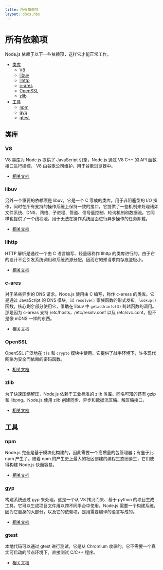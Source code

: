 ```yaml
---
title: 所有依赖项
layout: docs.hbs
---
```


# 所有依赖项

Node.js 依赖于以下一些依赖项，这样它才能正常工作。

* [类库](#类库)
  * [V8](#v8)
  * [libuv](#libuv)
  * [llhttp](#llhttp)
  * [c-ares](#c-ares)
  * [OpenSSL](#openssl)
  * [zlib](#zlib)
* [工具](#工具)
  * [npm](#npm)
  * [gyp](#gyp)
  * [gtest](#gtest)

## 类库

### V8

V8 类库为 Node.js 提供了 JavaScript 引擎，Node.js 通过 V8 C++ 的 API 函数接口进行操控， V8 由谷歌公司维护，用于谷歌浏览器中。

* [相关文档](https://v8.dev/docs)

### libuv

另外一个重要的依赖项是 libuv，它是一个 C 写成的类库，用于非阻塞型的 I/O 操作，同时在所有支持的操作系统上保持一致的接口。它提供了一些机制来处理诸如文件系统、DNS、网络、子进程、管道、信号量控制、轮询机制和数据流。它同样也提供了一个线程池，用于无法在操作系统层面进行异步操作的任务卸载。

* [相关文档](http://docs.libuv.org/)

### llhttp

HTTP 解析是通过一个由 C 语言编写、轻量级称作 llhttp 的类库进行的。由于它的设计不会引发系统调用和系统资源分配，因而它的预请求内存痕迹极小。

* [相关文档](https://github.com/nodejs/llhttp)

### c-ares

对于某些异步的 DNS 请求，Node.js 使用由 C 编写，称作 c-areas 的类库。它是通过 JavaScript 的 DNS 模块，以 `resolve()` 家族函数的形式发布。`lookup()` 函数，核心剩余部分使用它，借助在 libuv 中 `getaddrinfo(3)` 跨越函数的调用。那是因为 c-areas 支持 /etc/hosts，/etc/resolv.conf 以及 /etc/svc.conf。但不是像 mDNS 一样的东西。

* [相关文档](https://c-ares.haxx.se/docs.html)

### OpenSSL

OpenSSL 广泛地在 `tls` 和 `crypto` 模块中使用。它提供了战争环境下，许多现代网络为安全而依赖的密码函数。

* [相关文档](https://www.openssl.org/docs/)

### zlib

为了快速压缩解压，Node.js 依赖于工业标准的 zlib 类库。同名可知的还有 gzip 和 libpng。Node.js 使用 zlib 创建同步、异步和数据流压缩、解压缩接口。

* [相关文档](https://www.zlib.net/manual.html)

## 工具

### npm

Node.js 完全是基于模块化构建的，因此需要一个高质量的包管理器；有鉴于此 npm 产生了。随着 npm 的产生史上最大的社区创建的编程生态圈诞生，它们使得构建 Node.js 快而容易。

* [相关文档](https://docs.npmjs.com/)

### gyp

构建系统通过 gyp 来处理。这是一个从 V8 拷贝而来、基于 python 的项目生成工具。它可以生成项目文件用以跨不同平台中使用。Node.js 需要一个构建系统，因为它自身的大部分，以及它的依赖项，是用需要编译的语言写成的。

* [相关文档](https://gyp.gsrc.io/docs/UserDocumentation.md)

### gtest

本地代码可以通过 gtest 进行测试，它是从 Chromium 收录的。它不需要一个真实可启动的节点环境下，直接测试 C/C++ 程序。

* [相关文档](https://code.google.com/p/googletest/wiki/V1_7_Documentation)
